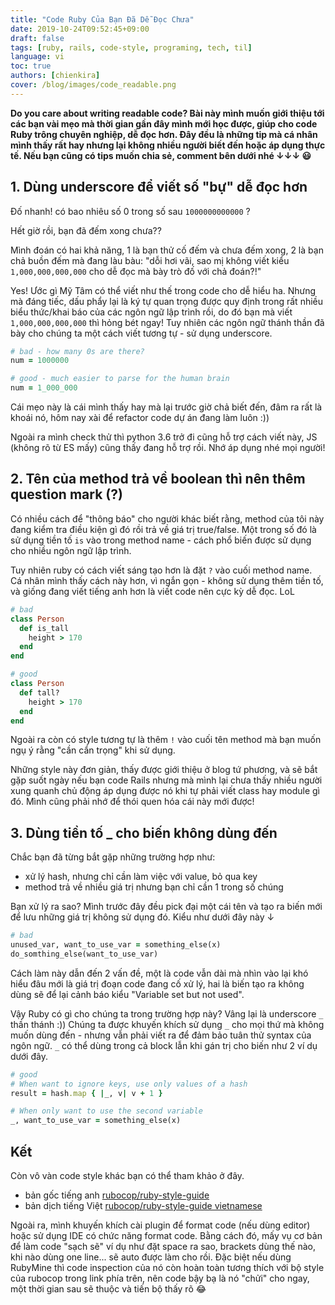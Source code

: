 ```yaml
---
title: "Code Ruby Của Bạn Đã Dễ Đọc Chưa"
date: 2019-10-24T09:52:45+09:00
draft: false
tags: [ruby, rails, code-style, programing, tech, til]
language: vi
toc: true
authors: [chienkira]
cover: /blog/images/code_readable.png
---
```


**Do you care about writing readable code? Bài này mình muốn giới thiệu tới các bạn vài mẹo mà thời gian gần đây mình mới học được, giúp cho code Ruby trông chuyên nghiệp, dễ đọc hơn. Đây đều là những tip mà cá nhân mình thấy rất hay nhưng lại không nhiều người biết đến hoặc áp dụng thực tế. Nếu bạn cũng có tips muốn chia sẻ, comment bên dưới nhé ↓↓↓ :smiley:**

## 1. Dùng underscore để viết số "bự" dễ đọc hơn

Đố nhanh! có bao nhiêu số 0 trong số sau `1000000000000` ?

Hết giờ rồi, bạn đã đếm xong chưa??

Mình đoán có hai khả năng, 1 là bạn thử cố đếm và chưa đếm xong, 2 là bạn chả buồn đếm mà đang làu bàu: "dỗi hơi vãi, sao mị không viết kiểu `1,000,000,000,000` cho dễ đọc mà bày trò đố với chả đoán?!"

Yes! Ước gì Mỹ Tâm có thể viết như thế trong code cho dễ hiểu ha. Nhưng mà đáng tiếc, dấu phẩy lại là ký tự quan trọng được quy định trong rất nhiều biểu thức/khai báo của các ngôn ngữ lập trình rồi, do đó bạn mà viết `1,000,000,000,000` thì hỏng bét ngay! Tuy nhiên các ngôn ngữ thánh thần đã bày cho chúng ta một cách viết tương tự - sử dụng underscore.

```ruby
# bad - how many 0s are there?
num = 1000000

# good - much easier to parse for the human brain
num = 1_000_000
```

Cái mẹo này là cái mình thấy hay mà lại trước giờ chả biết đến, đâm ra rất là khoái nó, hôm nay xài để refactor code dự án đang làm luôn :))

Ngoài ra mình check thử thì python 3.6 trở đi cũng hỗ trợ cách viết này, JS (không rõ từ ES mấy) cũng thấy đang hỗ trợ rồi. Nhớ áp dụng nhé mọi người!

## 2. Tên của method trả về boolean thì nên thêm question mark (?)

Có nhiều cách để "thông báo" cho người khác biết rằng, method của tôi này đang kiểm tra điều kiện gì đó rồi trả về giá trị true/false. Một trong số đó là sử dụng tiền tố `is` vào trong method name - cách phổ biến được sử dụng cho nhiều ngôn ngữ lập trình.

Tuy nhiên ruby có cách viết sáng tạo hơn là đặt `?` vào cuối method name. Cá nhân mình thấy cách này hơn, vì ngắn gọn - không sử dụng thêm tiền tố, và giống đang viết tiếng anh hơn là viết code nên cực kỳ dễ đọc. LoL

```ruby
# bad
class Person
  def is_tall
    height > 170
  end
end

# good
class Person
  def tall?
    height > 170
  end
end
```

Ngoài ra còn có style tương tự là thêm `!` vào cuối tên method mà bạn muốn ngụ ý rằng "cần cẩn trọng" khi sử dụng.

Những style này đơn giản, thấy được giới thiệu ở blog tứ phương, và sẽ bắt gặp suốt ngày nếu bạn code Rails nhưng mà mình lại chưa thấy nhiều người xung quanh chủ động áp dụng được nó khi tự phải viết class hay module gì đó. Mình cũng phải nhớ để thói quen hóa cái này mới được!

## 3. Dùng tiền tố _ cho biến không dùng đến

Chắc bạn đã từng bắt gặp những trường hợp như:
- xử lý hash, nhưng chỉ cần làm việc với value, bỏ qua key
- method trả về nhiều giá trị nhưng bạn chỉ cần 1 trong số chúng

Bạn xử lý ra sao? Mình trước đây đều pick đại một cái tên và tạo ra biến mới để lưu những
giá trị không sử dụng đó.  Kiểu như dưới đây này ↓

```ruby
# bad
unused_var, want_to_use_var = something_else(x)
do_somthing_else(want_to_use_var)
```

Cách làm này dẫn đến 2 vấn đề, một là code vẫn dài mà nhìn vào lại
khó hiểu đâu mới là giá trị đoạn code đang cố xử lý, hai là biến tạo ra không dùng sẽ để lại
cảnh báo kiểu "Variable set but not used".

Vậy Ruby có gì cho chúng ta trong trường hợp này? Vâng lại là underscore `_` thần thánh :))
Chúng ta được khuyến khích sử dụng `_` cho mọi thứ mà không muốn dùng đến - nhưng vẫn phải viết ra để 
đảm bảo tuân thử syntax của ngôn ngữ. `_` có thể dùng trong cả block lẫn khi gán trị cho biến như 2 ví dụ dưới đây.

```ruby
# good
# When want to ignore keys, use only values of a hash
result = hash.map { |_, v| v + 1 }

# When only want to use the second variable
_, want_to_use_var = something_else(x)
```

## Kết
Còn vô vàn code style khác bạn có thể tham khảo ở đây.

- bản gốc tiếng anh [rubocop/ruby-style-guide](https://github.com/rubocop-hq/ruby-style-guide)
- bản dịch tiếng Việt [rubocop/ruby-style-guide vietnamese](https://github.com/CQBinh/ruby-style-guide/blob/master/README-viVN.md)

Ngoài ra, mình khuyến khích cài plugin để format code (nếu dùng editor) hoặc sử dụng IDE có chức năng format code. Bằng cách đó, mấy vụ cơ bản để làm code "sạch sẽ" ví dụ như đặt space ra sao, brackets dùng thế nào, khi nào dùng one line... sẽ auto được làm cho rồi. Đặc biệt nếu dùng RubyMine thì code inspection của nó còn hoàn toàn tương thích với bộ style của rubocop trong link phía trên, nên code bậy bạ là nó "chửi" cho ngay, một thời gian sau sẽ thuộc và tiến bộ thấy rõ :joy: